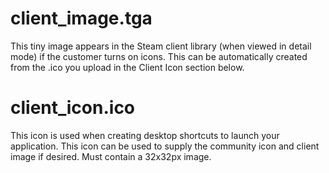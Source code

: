 # client_image.tga
This tiny image appears in the Steam client library (when viewed in detail mode) if the customer turns on icons. This can be automatically created from the .ico you upload in the Client Icon section below.

# client_icon.ico
This icon is used when creating desktop shortcuts to launch your application. This icon can be used to supply the community icon and client image if desired. Must contain a 32x32px image.